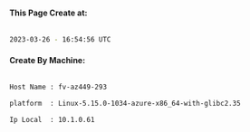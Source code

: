 
   
#### This Page Create at:

```bash

2023-03-26 - 16:54:56 UTC

```

#### Create By Machine:

```bash

Host Name : fv-az449-293

platform  : Linux-5.15.0-1034-azure-x86_64-with-glibc2.35

Ip Local  : 10.1.0.61

```


